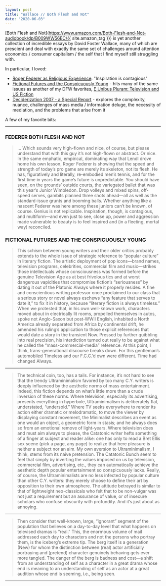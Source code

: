 ```yaml
---
layout: post
title: "Wallace // Both Flesh and Not"
date: "2020-06-03"
---
```


[Both Flesh and Not](https://www.amazon.com/Both-Flesh-and-Not-audiobook/dp/B009WW56EC/{{ site.amazon_tag }}) is yet another collection of incredible essays by David Foster Wallace, many of which are prescient and deal with exactly the same set of challenges around attention economics / consumer capitalism / the self that I find myself still struggling with.

In particular, I loved:

- [Roger Federer as Religious Experience](https://www.nytimes.com/2006/08/20/sports/playmagazine/20federer.html). "Inspiration is contagious"
- [Fictional Futures and the Conspicuously Young](http://neugierig.org/content/dfw/ffacy.pdf) - hits many of the same issues as another of my DFW favorites, [E Unibus Pluram: Television and US Fiction](https://jsomers.net/DFW_TV.pdf)
- [Deciderization 2007 - a Special Report](http://neugierig.org/content/dfw/bestamerican.pdf) - explores the complexity, nuance, challenges of mass media / information deluge, the necessity of mediation, and the problems that arise from it

A few of my favorite bits:

---

### FEDERER BOTH FLESH AND NOT

> … Which sounds very high-flown and nice, of course, but please understand that with this guy it’s not high-flown or abstract. Or nice. In the same emphatic, empirical, dominating way that Lendl drove home his own lesson, Roger Federer is showing that the speed and strength of today’s pro game are merely its skeleton, not its flesh. He has, figuratively and literally, re-embodied men’s tennis, and for the first time in years the game’s future is unpredictable. You should have seen, on the grounds’ outside courts, the variegated ballet that was this year’s Junior Wimbledon. Drop volleys and mixed spins, off-speed serves, gambits planned three shots ahead—all as well as the standard-issue grunts and booming balls. Whether anything like a nascent Federer was here among these juniors can’t be known, of course. Genius is not replicable. Inspiration, though, is contagious, and multiform—and even just to see, close up, power and aggression made vulnerable to beauty is to feel inspired and (in a fleeting, mortal way) reconciled.

### FICTIONAL FUTURES AND THE CONSPICUOUSLY YOUNG

> This schism between young writers and their older critics probably extends to the whole issue of strategic reference to “popular culture” in literary fiction. The artistic deployment of pop icons—brand names, television programs, celebrities, commercial film and music—strikes those intellectuals whose consciousness was formed before the genuine Television Age as at best frivolous tics and at worst dangerous vapidities that compromise fiction’s “seriousness” by dating it out of the Platonic Always where it properly resides. A fine and conscientious writing professor once proclaimed to our class that a serious story or novel always eschews “any feature that serves to date it,” to fix it in history, because “literary fiction is always timeless.” When we protested that, in his own well-known work, characters moved about in electrically lit rooms, propelled themselves in autos, spoke not Anglo-Saxon but post-WWII English, inhabited a North America already separated from Africa by continental drift, he amended his ruling’s application to those explicit references that would date a story in the transient Now. Pressed by further quibbling into real precision, his interdiction turned out really to be against what he called the “mass-commercial-media” reference. At this point, I think, trans-generational discourse breaks down. For this gentleman’s automobiled Timeless and our F.C.C.’d own were different. Time had changed Always.

---

> The technical coin, too, has a tails. For instance, it’s not hard to see that the trendy Ultraminimalism favored by too many C.Y. writers is deeply influenced by the aesthetic norms of mass entertainment. Indeed, this fiction depends on what’s little more than a crude inversion of these norms. Where television, especially its advertising, presents everything in hyperbole, Ultraminimalism is deliberately flat, understated, “undersold.” Where TV seeks everywhere to render its action either dramatic or melodramatic, to move the viewer by displaying constant movement, the Minimalist describes an event as one would an object, a geometric form in stasis; and he always does so from an emotional remove of light-years. Where television does and must aim always to please, the Catatonic writer hefts something of a finger at subject and reader alike: one has only to read a Bret Ellis sex scene (pick a page, any page) to realize that here pleasure is neither a subject nor an aim. My own aversion to Ultraminimalism, I think, stems from its naive pretension. The Catatonic Bunch seem to feel that simply by inverting the values imposed on us by television, commercial film, advertising, etc., they can automatically achieve the aesthetic depth popular entertainment so conspicuously lacks. Really, of course, the Ultraminimalists are no less infected by popular culture than other C.Y. writers: they merely choose to define their art by opposition to their own atmosphere. The attitude betrayed is similar to that of lightweight neo-classicals who felt that to be non-vulgar was not just a requirement but an assurance of value, or of insecure scholars who confuse obscurity with profundity. And it’s just about as annoying.

---

> Then consider that well-known, large, “ignorant” segment of the population that believes on a day-to-day level that what happens on televised dramas is “real.” This, the enormous volume of mail addressed each day to characters and not the persons who portray them, is the iceberg’s extreme tip. The berg itself is a generation (New) for whom the distinction between (real) actor artificially portraying and (pretend) character genuinely behaving gets ever more tangled. The danger of the berg is badness and cost—a shift from an understanding of self as a character in a great drama whose end is meaning to an understanding of self as an actor at a great audition whose end is seeming, i.e., being seen.

---

